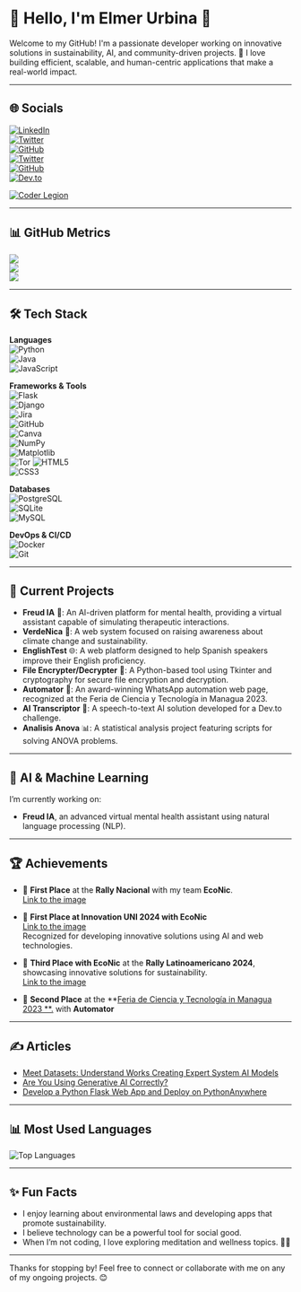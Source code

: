# 🌿 Hello, I'm Elmer Urbina 👋  

Welcome to my GitHub! I'm a passionate developer working on innovative solutions in sustainability, AI, and community-driven projects. 🚀 I love building efficient, scalable, and human-centric applications that make a real-world impact.

---

## 🌐 **Socials**  

[![LinkedIn](https://img.shields.io/badge/LinkedIn-Elmer%20Urbina-blue?style=for-the-badge&logo=linkedin)](https://www.linkedin.com/in/elmer-urbina-meneses-290a3b208)  
[![Twitter](https://img.shields.io/badge/Twitter-%40ElmerUrbina1-blue?style=for-the-badge&logo=twitter)](https://twitter.com/ElmerUrbina1)  
[![GitHub](https://img.shields.io/badge/GitHub-ElmerUrbina-lightgrey?style=for-the-badge&logo=github)](https://github.com/elmerurbina)  
[![Twitter](https://img.shields.io/badge/Twitter-%40ElmerUrbina1-blue?style=for-the-badge&logo=twitter)](https://twitter.com/ElmerUrbina1)  
[![GitHub](https://img.shields.io/badge/GitHub-ElmerUrbina-lightgrey?style=for-the-badge&logo=github)](https://github.com/elmerurbina)  
[![Dev.to](https://img.shields.io/badge/Dev.to-ElmerUrbina-black?style=for-the-badge&logo=devdotto)](https://dev.to/elmerurbina)

[![Coder Legion](https://img.shields.io/badge/Coder%20Legion-Elmer%20Urbina-purple?style=for-the-badge&logo=data:image/png;base64)](https://coderlegion.com/user/Elmer+Urbina)


---

## 📊 **GitHub Metrics**  

![](https://github-profile-summary-cards.vercel.app/api/cards/profile-details?username=ElmerUrbina&theme=vue)  
![](https://github-readme-stats.vercel.app/api?username=ElmerUrbina&show_icons=true&theme=radical&count_private=true)  
![](https://github-readme-streak-stats.herokuapp.com/?user=ElmerUrbina&theme=highcontrast)  

---

## 🛠 **Tech Stack**  

**Languages**  
![Python](https://img.shields.io/badge/Python-3776AB?style=for-the-badge&logo=python&logoColor=white)  
![Java](https://img.shields.io/badge/Java-ED8B00?style=for-the-badge&logo=java&logoColor=white)  
![JavaScript](https://img.shields.io/badge/JavaScript-F7DF1E?style=for-the-badge&logo=javascript&logoColor=black)  

**Frameworks & Tools**  
![Flask](https://img.shields.io/badge/Flask-black?style=for-the-badge&logo=flask&logoColor=white)  
![Django](https://img.shields.io/badge/Django-092E20?style=for-the-badge&logo=django&logoColor=white)  
![Jira](https://img.shields.io/badge/Jira-blue?style=for-the-badge&logo=jira&logoColor=white)  
![GitHub](https://img.shields.io/badge/GitHub-black?style=for-the-badge&logo=github&logoColor=white)  
![Canva](https://img.shields.io/badge/Canva-purple?style=for-the-badge&logo=canva&logoColor=white)  
![NumPy](https://img.shields.io/badge/NumPy-013243?style=for-the-badge&logo=numpy&logoColor=white)  
![Matplotlib](https://img.shields.io/badge/Matplotlib-blue?style=for-the-badge&logo=data:image/png;base64)  
![Tor](https://img.shields.io/badge/Tor-7D4698?style=for-the-badge&logo=tor-project&logoColor=white)
![HTML5](https://img.shields.io/badge/HTML5-85%25-orange?style=flat-square&logo=html5&logoColor=white)  
![CSS3](https://img.shields.io/badge/CSS3-80%25-blue?style=flat-square&logo=css3&logoColor=white)  



**Databases**  
![PostgreSQL](https://img.shields.io/badge/PostgreSQL-336791?style=for-the-badge&logo=postgresql&logoColor=white)  
![SQLite](https://img.shields.io/badge/SQLite-07405E?style=for-the-badge&logo=sqlite&logoColor=white)  
![MySQL](https://img.shields.io/badge/MySQL-4479A1?style=for-the-badge&logo=mysql&logoColor=white)

**DevOps & CI/CD**  
![Docker](https://img.shields.io/badge/Docker-2496ED?style=for-the-badge&logo=docker&logoColor=white)  
![Git](https://img.shields.io/badge/Git-F05032?style=for-the-badge&logo=git&logoColor=white)

---

## 🌱 **Current Projects**  

- **Freud IA** 🧠: An AI-driven platform for mental health, providing a virtual assistant capable of simulating therapeutic interactions.  
- **VerdeNica** 🌿: A web system focused on raising awareness about climate change and sustainability.  
- **EnglishTest** 🌐: A web platform designed to help Spanish speakers improve their English proficiency.  
- **File Encrypter/Decrypter** 🔐: A Python-based tool using Tkinter and cryptography for secure file encryption and decryption.  
- **Automator** 🤖: An award-winning WhatsApp automation web page, recognized at the Feria de Ciencia y Tecnología in Managua 2023.  
- **AI Transcriptor** 🎤: A speech-to-text AI solution developed for a Dev.to challenge.  
- **Analisis Anova** 📊: A statistical analysis project featuring scripts for solving ANOVA problems.

---

## 🤖 **AI & Machine Learning**  

I’m currently working on:  
- **Freud IA**, an advanced virtual mental health assistant using natural language processing (NLP).  
---

## 🏆 **Achievements**  


- 🥇 **First Place** at the **Rally Nacional** with my team **EcoNic**.  
  [Link to the image](https://scontent.fmga9-2.fna.fbcdn.net/v/t39.30808-6/457024912_892503509593915_1486563010139215756_n.jpg?_nc_cat=101&ccb=1-7&_nc_sid=833d8c&_nc_ohc=ofrkI_MJxLEQ7kNvgFNykks&_nc_oc=AdieDS6KdzT0bfXVHc10GpKgANYAjBO74jveMqfq-N5sQxDmejef0XbmLE7Tvad8D_Y&_nc_zt=23&_nc_ht=scontent.fmga9-2.fna&_nc_gid=A6fMeYjqDdn-Sp2h8MwnTAo&oh=00_AYBKsHQxkxIV5W0J4gl96cQMOdvLeV27cl5pT-1EeSuUNg&oe=678859E7)

- 🥇 **First Place at Innovation UNI 2024 with EcoNic**  
  [Link to the image](https://scontent.fmga9-2.fna.fbcdn.net/v/t39.30808-6/451481329_965487145587160_6094329474107696351_n.jpg?_nc_cat=105&ccb=1-7&_nc_sid=833d8c&_nc_ohc=Fvv_8cxieXcQ7kNvgFq7YdU&_nc_oc=AdizfEmbRFpILqPEPU51fZIz1-tAx8tRO3OfDQ-J47exbToNE7zsT_BX4QZbnF1dp2I&_nc_zt=23&_nc_ht=scontent.fmga9-2.fna&_nc_gid=AO7hxS2ZujY5VNoqk1SDcEO&oh=00_AYBtqjknRwVoKn7XgaxMdNXIWX3DCBbnkPA6f5HWto9PeQ&oe=67883EA9)  
  Recognized for developing innovative solutions using AI and web technologies.

- 🥉 **Third Place with EcoNic** at the **Rally Latinoamericano 2024**, showcasing innovative solutions for sustainability.  
  [Link to the image](https://scontent.fmga9-2.fna.fbcdn.net/v/t39.30808-6/462174049_921430106701255_8983556236642901220_n.jpg?_nc_cat=101&ccb=1-7&_nc_sid=833d8c&_nc_ohc=dGeyrijz1DsQ7kNvgH-rXMo&_nc_oc=AdhVLSoZF1n6C-Fmmki5lwppug7G5_ltJIoReGnnvGvr07jTmyw72fmT_Qzi5pW6NxE&_nc_zt=23&_nc_ht=scontent.fmga9-2.fna&_nc_gid=AXZozay3a1UJbrhcMBlxICM&oh=00_AYABdG47Lcga27CZ5rK7k9udKkg-UFzL4_xU3g-FHg9f7w&oe=67883B49)

- 🥈 **Second Place** at the **[Feria de Ciencia y Tecnología in Managua 2023 **.](https://media.licdn.com/dms/image/v2/D4E22AQELMO9WaV5QuQ/feedshare-shrink_2048_1536/feedshare-shrink_2048_1536/0/1697837722175?e=1739404800&v=beta&t=G6CxJ-v_YgVxQhlvIRFa0HjgnErkGS-NWSV6eAfeHx0)
 with **Automator**


---

## ✍️ **Articles**

- [Meet Datasets: Understand Works Creating Expert System AI Models](https://coderlegion.com/410/meet-datasets-understand-works-creating-expert-system-artificial-intelligence-models)  
- [Are You Using Generative AI Correctly?](https://coderlegion.com/480/are-you-using-generative-ai-correctly)  
- [Develop a Python Flask Web App and Deploy on PythonAnywhere](https://dev.to/elmerurbina/develop-a-python-flask-web-app-and-deploy-on-pythonanywhere-step-by-step-4j0h)

---

## 📊 **Most Used Languages**

![Top Languages](https://github-readme-stats.vercel.app/api/top-langs/?username=ElmerUrbina&layout=compact&theme=radical)


---

## ✨ **Fun Facts**  

- I enjoy learning about environmental laws and developing apps that promote sustainability.  
- I believe technology can be a powerful tool for social good.  
- When I’m not coding, I love exploring meditation and wellness topics. 🧘‍♂️

---

Thanks for stopping by! Feel free to connect or collaborate with me on any of my ongoing projects. 😊
